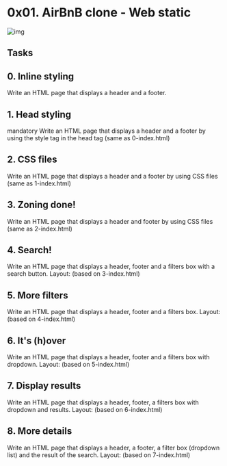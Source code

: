 # 0x01. AirBnB clone - Web static

![img](https://s3.amazonaws.com/intranet-projects-files/concepts/74/hbnb_step1.png)

## Tasks
## 0. Inline styling
Write an HTML page that displays a header and a footer.
## 1. Head styling
mandatory
Write an HTML page that displays a header and a footer by using the style tag in the head tag (same as 0-index.html)

## 2. CSS files
Write an HTML page that displays a header and a footer by using CSS files (same as 1-index.html)

## 3. Zoning done!
Write an HTML page that displays a header and footer by using CSS files (same as 2-index.html)

## 4. Search!
Write an HTML page that displays a header, footer and a filters box with a search button.
Layout: (based on 3-index.html)

## 5. More filters
Write an HTML page that displays a header, footer and a filters box.
Layout: (based on 4-index.html)

## 6. It's (h)over
Write an HTML page that displays a header, footer and a filters box with dropdown.
Layout: (based on 5-index.html)

## 7. Display results
Write an HTML page that displays a header, footer, a filters box with dropdown and results.
Layout: (based on 6-index.html)

## 8. More details
Write an HTML page that displays a header, a footer, a filter box (dropdown list) and the result of the search.
Layout: (based on 7-index.html)
